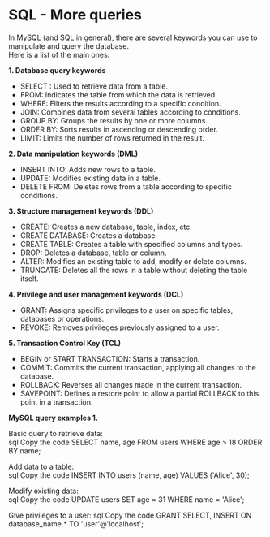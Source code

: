 # SQL - More queries  

In MySQL (and SQL in general), there are several keywords you can use to manipulate and query the database.  
Here is a list of the main ones: 

**1. Database query keywords** 

- SELECT : Used to retrieve data from a table.  
- FROM: Indicates the table from which the data is retrieved.  
- WHERE: Filters the results according to a specific condition.  
- JOIN: Combines data from several tables according to conditions.  
- GROUP BY: Groups the results by one or more columns.  
- ORDER BY: Sorts results in ascending or descending order.  
- LIMIT: Limits the number of rows returned in the result.  

**2. Data manipulation keywords (DML)**  

- INSERT INTO: Adds new rows to a table.  
- UPDATE: Modifies existing data in a table.  
- DELETE FROM: Deletes rows from a table according to specific conditions.  

**3. Structure management keywords (DDL)**   

- CREATE: Creates a new database, table, index, etc.  
- CREATE DATABASE: Creates a database.  
- CREATE TABLE: Creates a table with specified columns and types.  
- DROP: Deletes a database, table or column.  
- ALTER: Modifies an existing table to add, modify or delete columns.  
- TRUNCATE: Deletes all the rows in a table without deleting the table itself.  

**4. Privilege and user management keywords (DCL)**   

- GRANT: Assigns specific privileges to a user on specific tables, databases or operations.  
- REVOKE: Removes privileges previously assigned to a user.  

**5. Transaction Control Key (TCL)**   

- BEGIN or START TRANSACTION: Starts a transaction. 
- COMMIT: Commits the current transaction, applying all changes to the database.  
- ROLLBACK: Reverses all changes made in the current transaction.  
- SAVEPOINT: Defines a restore point to allow a partial ROLLBACK to this point in a transaction.  

**MySQL query examples 1.**  

Basic query to retrieve data:  
        sql Copy the code 
        SELECT name, age FROM users WHERE age > 18 ORDER BY name;  
        
Add data to a table:  
        sql Copy the code INSERT INTO users (name, age) VALUES ('Alice', 30);  
        
Modify existing data:  
        sql Copy the code UPDATE users SET age = 31 WHERE name = 'Alice';   

Give privileges to a user: 
        sql Copy the code GRANT SELECT, INSERT ON database_name.* TO 'user'@'localhost';